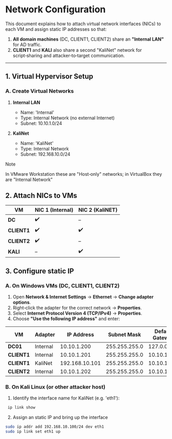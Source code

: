 # Network Configuration

This document explains how to attach virtual network interfaces (NICs) to each VM and assign static IP addresses so that:

1. **All domain machines** (DC, CLIENT1, CLIENT2) share an **"Internal LAN"** for AD traffic.  
2. **CLIENT1** and **KALI** also share a second "KaliNet" network for script‑sharing and attacker‑to‑target communication.

---

## 1. Virtual Hypervisor Setup

### A. Create Virtual Networks

1. **Internal LAN**  
   - Name: 'Internal'  
   - Type:  Internal Network (no external Internet)  
   - Subnet: 10.10.1.0/24

2. **KaliNet**  
   - Name: 'KaliNet'  
   - Type: Internal Network  
   - Subnet: 192.168.10.0/24


> [!NOTE]
> In VMware Workstation these are "Host‑only" networks; in VirtualBox they are "Internal Network"


## 2. Attach NICs to VMs

| VM       | NIC 1 (Internal) | NIC 2 (KaliNET) |
|----------|-----------------|-------------------|
| **DC**      | ✔️              | –                 |
| **CLIENT1** | ✔️              | ✔️                |
| **CLIENT2** | ✔️              | –                 |
| **KALI**    | –               | ✔️                |


## 3. Configure static IP

### A. On Windows VMs (DC, CLIENT1, CLIENT2)

1. Open **Network & Internet Settings** → **Ethernet** → **Change adapter options**.  
2. Right‑click the adapter for the correct network → **Properties**.  
3. Select **Internet Protocol Version 4 (TCP/IPv4)** → **Properties**.  
4. Choose **"Use the following IP address"** and enter:

| VM        | Adapter      | IP Address      | Subnet Mask   | Default Gateway |
|-----------|--------------|-----------------|---------------|-----------------|
| **DC01**     | Internal      | 10.10.1.200 | 255.255.255.0 | 127.0.0.1 |
| **CLIENT1**  | Internal      | 10.10.1.201 | 255.255.255.0 | 10.10.1.200 |
| **CLIENT1**  | KaliNet    | 192.168.10.101 | 255.255.255.0 | 10.10.1.200 |
| **CLIENT2**  | Internal      | 10.10.1.202 | 255.255.255.0 | 10.10.1.200 |


### B. On Kali Linux (or other attacker host)

1. Identify the interface name for KaliNet (e.g. 'eth1'):  
  ```bash
   ip link show
   ```
2. Assign an static IP and bring up the interface
  ```bash
  sudo ip addr add 192.168.10.100/24 dev eth1
  sudo ip link set eth1 up
  ```

